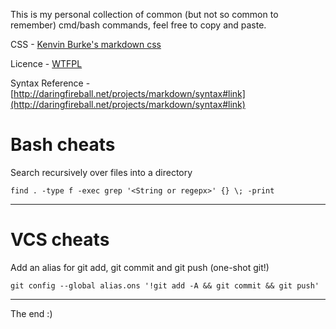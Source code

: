 <link href="http://kevinburke.bitbucket.org/markdowncss/markdown.css" rel="stylesheet"></link>

This is my personal collection of common (but not so common to remember) cmd/bash commands, feel free to copy and paste. 

CSS - [Kenvin Burke's markdown css](http://kevinburke.bitbucket.org/markdowncss/) 

Licence - [WTFPL](http://sam.zoy.org/wtfpl/) 

Syntax Reference - [http://daringfireball.net/projects/markdown/syntax#link](http://daringfireball.net/projects/markdown/syntax#link) 

Bash cheats
===========
Search recursively over files into a directory 

	find . -type f -exec grep '<String or regepx>' {} \; -print 
***** 
VCS cheats
==========
Add an alias for git add, git commit and git push (one-shot git!) 

	git config --global alias.ons '!git add -A && git commit && git push'

***** 
The end :)
